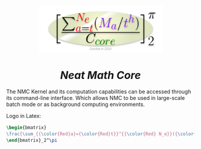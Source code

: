 <div align="center">
 <img src="logo.png" width="66%"/>
 <h1>
  <em>Neat Math Core</em>
 </h1>
</div>

The NMC Kernel and its computation capabilities can be accessed through its command-line interface. Which allows NMC to be used in large-scale batch mode or as background computing environments.


Logo in Latex:
```latex
\begin{bmatrix}
\frac{\sum_{{\color{Red}a}={\color{Red}t}}^{{\color{Red} N_e}}({\color{Purple} M_a}/{\color{Purple} t^h})}{C_{{\color{DarkGreen} core}}}
\end{bmatrix}_2^\pi
```

